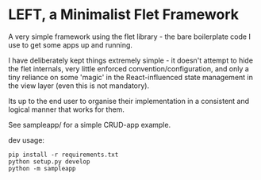 # LEFT, a Minimalist Flet Framework

A very simple framework using the flet library - the bare boilerplate code I use to get some apps up and running.

I have deliberately kept things extremely simple - it doesn't attempt to hide the flet internals,
 very little enforced convention/configuration, and only a tiny reliance on some 'magic' in 
 the React-influenced state management in the view layer (even this is not mandatory).

Its up to the end user to organise their implementation in a consistent and logical manner that works for them.

See sampleapp/ for a simple CRUD-app example.

dev usage:
~~~
pip install -r requirements.txt
python setup.py develop
python -m sampleapp
~~~